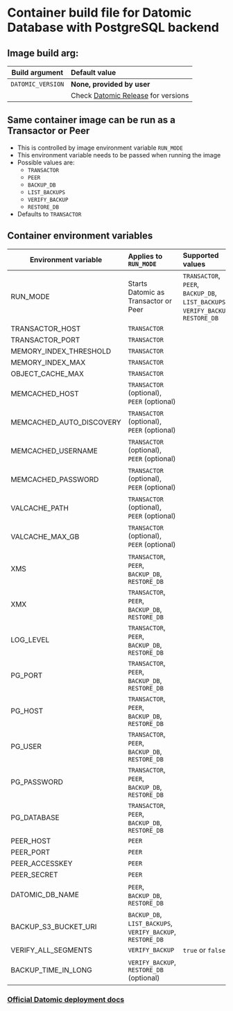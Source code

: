 # Container build file for Datomic Database with PostgreSQL backend

## Image build arg:
| Build argument    | Default value                                                                    |
|-------------------|:---------------------------------------------------------------------------------|
| `DATOMIC_VERSION` | **None, provided by user**                                                       |
|                   | Check [Datomic Release](https://docs.datomic.com/pro/releases.html) for versions |

## Same container image can be run as a Transactor or Peer
- This is controlled by image environment variable `RUN_MODE`
- This environment variable needs to be passed when running the image
- Possible values are:
  - `TRANSACTOR`
  - `PEER`
  - `BACKUP_DB`
  - `LIST_BACKUPS`
  - `VERIFY_BACKUP` 
  - `RESTORE_DB` 
- Defaults to `TRANSACTOR`


## Container environment variables

| Environment variable     | Applies to `RUN_MODE`                                      | Supported values                                                                 | Default value              |
|--------------------------|:-----------------------------------------------------------|:---------------------------------------------------------------------------------|----------------------------|
| RUN_MODE                 | Starts Datomic as Transactor or Peer                       | `TRANSACTOR`, `PEER`, `BACKUP_DB`, `LIST_BACKUPS`, `VERIFY_BACKUP`, `RESTORE_DB` | `TRANSACTOR`               |
| TRANSACTOR_HOST          | `TRANSACTOR`                                               |                                                                                  | `localhost`                |
| TRANSACTOR_PORT          | `TRANSACTOR`                                               |                                                                                  | `4334`                     |
| MEMORY_INDEX_THRESHOLD   | `TRANSACTOR`                                               |                                                                                  | `32m`                      |
| MEMORY_INDEX_MAX         | `TRANSACTOR`                                               |                                                                                  | `512m`                     |
| OBJECT_CACHE_MAX         | `TRANSACTOR`                                               |                                                                                  | `1g`                       |
| MEMCACHED_HOST           | `TRANSACTOR` (optional), `PEER` (optional)                 |                                                                                  | **None, provided by user** |
| MEMCACHED_AUTO_DISCOVERY | `TRANSACTOR` (optional), `PEER` (optional)                 |                                                                                  | **None, provided by user** |
| MEMCACHED_USERNAME       | `TRANSACTOR` (optional), `PEER` (optional)                 |                                                                                  | **None, provided by user** |
| MEMCACHED_PASSWORD       | `TRANSACTOR` (optional), `PEER` (optional)                 |                                                                                  | **None, provided by user** |
| VALCACHE_PATH            | `TRANSACTOR` (optional), `PEER` (optional)                 |                                                                                  | **None, provided by user** |
| VALCACHE_MAX_GB          | `TRANSACTOR` (optional), `PEER` (optional)                 |                                                                                  | **None, provided by user** |
| XMS                      | `TRANSACTOR`, `PEER`, `BACKUP_DB`, `RESTORE_DB`            |                                                                                  | `4g`                       |
| XMX                      | `TRANSACTOR`, `PEER`, `BACKUP_DB`, `RESTORE_DB`            |                                                                                  | `4g`                       |
| LOG_LEVEL                | `TRANSACTOR`, `PEER`, `BACKUP_DB`, `RESTORE_DB`            |                                                                                  | `INFO`                     |
| PG_PORT                  | `TRANSACTOR`, `PEER`, `BACKUP_DB`, `RESTORE_DB`            |                                                                                  | `5432`                     |
| PG_HOST                  | `TRANSACTOR`, `PEER`, `BACKUP_DB`, `RESTORE_DB`            |                                                                                  | **None, provided by user** |
| PG_USER                  | `TRANSACTOR`, `PEER`, `BACKUP_DB`, `RESTORE_DB`            |                                                                                  | **None, provided by user** |
| PG_PASSWORD              | `TRANSACTOR`, `PEER`, `BACKUP_DB`, `RESTORE_DB`            |                                                                                  | **None, provided by user** |
| PG_DATABASE              | `TRANSACTOR`, `PEER`, `BACKUP_DB`, `RESTORE_DB`            |                                                                                  | **None, provided by user** |
| PEER_HOST                | `PEER`                                                     |                                                                                  | `localhost`                |
| PEER_PORT                | `PEER`                                                     |                                                                                  | `8998`                     |
| PEER_ACCESSKEY           | `PEER`                                                     |                                                                                  | `myaccesskey`              |
| PEER_SECRET              | `PEER`                                                     |                                                                                  | `mysecret`                 |
| DATOMIC_DB_NAME          | `PEER`, `BACKUP_DB`, `RESTORE_DB`                          |                                                                                  | **None, provided by user** |
| BACKUP_S3_BUCKET_URI     | `BACKUP_DB`, `LIST_BACKUPS`, `VERIFY_BACKUP`, `RESTORE_DB` |                                                                                  | **None, provided by user** |
| VERIFY_ALL_SEGMENTS      | `VERIFY_BACKUP`                                            | `true` or `false`                                                                | `true`                     |
| BACKUP_TIME_IN_LONG      | `VERIFY_BACKUP`, `RESTORE_DB` (optional)                   |                                                                                  | **None, provided by user** |


### [Official Datomic deployment docs](https://docs.datomic.com/pro/operation/deployment.html)
